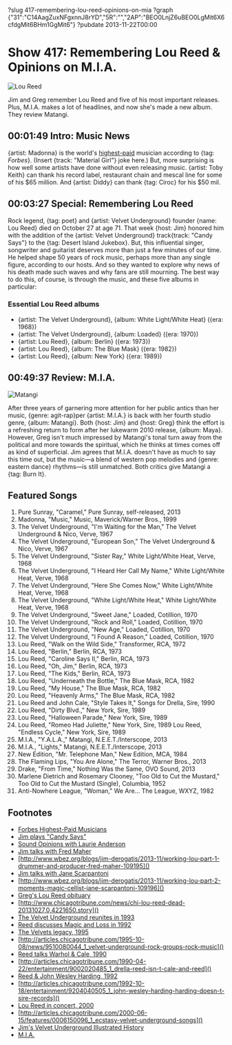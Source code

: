 ?slug 417-remembering-lou-reed-opinions-on-mia
?graph {"31":"C14AagZuxNFgxnnJ8rYD","5R":"","2AP":"BEO0LnjZ6uBEO0LgMit6X6cfdgMit6BHm1GgMit6"}
?pubdate 2013-11-22T00:00

# Show 417: Remembering Lou Reed & Opinions on M.I.A.

![Lou Reed](https://static.soundopinions.org/images/2013/loureed.jpg)

Jim and Greg remember Lou Reed and five of his most important releases. Plus, M.I.A. makes a lot of headlines, and now she's made a new album. They review Matangi.

## 00:01:49 Intro: Music News
{artist: Madonna} is the world's [highest-paid](http://www.forbes.com/sites/zackomalleygreenburg/2013/11/19/the-worlds-highest-paid-musicians-2013/) musician according to {tag: *Forbes*}. (Insert {track: "Material Girl"} joke here.) But, more surprising is how well some artists have done without even releasing music. {artist: Toby Keith} can thank his record label, restaurant chain and mescal line for some of his $65 million. And {artist: Diddy} can thank {tag: Ciroc} for his $50 mil.

## 00:03:27 Special: Remembering Lou Reed
Rock legend, {tag: poet} and {artist: Velvet Underground} founder {name: Lou Reed} died on October 27 at age 71. That week {host: Jim} honored him with the addition of the {artist: Velvet Underground} track{track:  "Candy Says"} to the {tag: Desert Island Jukebox}. But, this influential singer, songwriter and guitarist deserves more than just a few minutes of our time. He helped shape 50 years of rock music, perhaps more than any single figure, according to our hosts. And so they wanted to explore why news of his death made such waves and why fans are still mourning. The best way to do this, of course, is through the music, and these five albums in particular: 

### Essential Lou Reed albums

- {artist: The Velvet Underground}, {album: White Light/White Heat} ({era: 1968})
- {artist: The Velvet Underground}, {album: Loaded} ({era: 1970})
- {artist: Lou Reed}, {album: Berlin} ({era: 1973})
- {artist: Lou Reed}, {album: The Blue Mask} ({era: 1982})
- {artist: Lou Reed}, {album: New York} ({era: 1989})

## 00:49:37 Review: M.I.A.
![Matangi](https://static.soundopinions.org/assets/417/2AP0.jpg)

 After three years of garnering more attention for her public antics than her music, {genre: agit-rap}per {artist: M.I.A.} is back with her fourth studio genre, {album: Matangi}. Both {host: Jim} and {host: Greg} think the effort is a refreshing return to form after her lukewarm 2010 release, {album: Maya}. However, Greg isn't much impressed by Matangi's tonal turn away from the political and more towards the spiritual, which he thinks at times comes off as kind of superficial. Jim agrees that M.I.A. doesn't have as much to say this time out, but the music—a blend of western pop melodies and {genre: eastern dance} rhythms—is still unmatched. Both critics give Matangi a {tag: Burn It}.

## Featured Songs
1. Pure Sunray, "Caramel," Pure Sunray, self-released, 2013
1. Madonna, "Music," Music, Maverick/Warner Bros., 1999
1. The Velvet Underground, "I'm Waiting for the Man," The Velvet Underground & Nico, Verve, 1967
1. The Velvet Underground, "European Son," The Velvet Underground & Nico, Verve, 1967
1. The Velvet Underground, "Sister Ray," White Light/White Heat, Verve, 1968
1. The Velvet Underground, "I Heard Her Call My Name," White Light/White Heat, Verve, 1968
1. The Velvet Underground, "Here She Comes Now," White Light/White Heat, Verve, 1968
1. The Velvet Underground, "White Light/White Heat," White Light/White Heat, Verve, 1968
1. The Velvet Underground, "Sweet Jane," Loaded, Cotillion, 1970
1. The Velvet Underground, "Rock and Roll," Loaded, Cotillion, 1970
1. The Velvet Underground, "New Age," Loaded, Cotillion, 1970
1. The Velvet Underground, "I Found A Reason," Loaded, Cotillion, 1970
1. Lou Reed, "Walk on the Wild Side," Transformer, RCA, 1972
1. Lou Reed, "Berlin," Berlin, RCA, 1973
1. Lou Reed, "Caroline Says II," Berlin, RCA, 1973
1. Lou Reed, "Oh, Jim," Berlin, RCA, 1973
1. Lou Reed, "The Kids," Berlin, RCA, 1973
1. Lou Reed, "Underneath the Bottle," The Blue Mask, RCA, 1982
1. Lou Reed, "My House," The Blue Mask, RCA, 1982
1. Lou Reed, "Heavenly Arms," The Blue Mask, RCA, 1982
1. Lou Reed and John Cale, "Style Takes It," Songs for Drella, Sire, 1990
1. Lou Reed, "Dirty Blvd.," New York, Sire, 1989
1. Lou Reed, "Halloween Parade," New York, Sire, 1989
1. Lou Reed, "Romeo Had Juliette," New York, Sire, 1989
Lou Reed, "Endless Cycle," New York, Sire, 1989
1. M.I.A., "Y.A.L.A.," Matangi, N.E.E.T./Interscope, 2013
1. M.I.A., "Lights," Matangi, N.E.E.T./Interscope, 2013
1. New Edition, "Mr. Telephone Man," New Edition, MCA, 1984
1. The Flaming Lips, "You Are Alone," The Terror, Warner Bros., 2013
1. Drake, "From Time," Nothing Was the Same, OVO Sound, 2013
1. Marlene Dietrich and Rosemary Clooney, "Too Old to Cut the Mustard," Too Old to Cut the Mustard (Single), Columbia, 1952
1. Anti-Nowhere League, "Woman," We Are… The League, WXYZ, 1982

## Footnotes
- [Forbes Highest-Paid Musicians](http://www.forbes.com/sites/zackomalleygreenburg/2013/11/19/the-worlds-highest-paid-musicians-2013/)
- [Jim plays "Candy Says"](http://dev.soundopinions.org/show/414/dij/jim)
- [Sound Opinions with Laurie Anderson](http://dev.soundopinions.org/show/127)
- [Jim talks with Fred Maher]()
- [http://www.wbez.org/blogs/jim-derogatis/2013-11/working-lou-part-1-drummer-and-producer-fred-maher-109195]()
- [Jim talks with Jane Scarpantoni]()
- [http://www.wbez.org/blogs/jim-derogatis/2013-11/working-lou-part-2-moments-magic-cellist-jane-scarpantoni-109196]()
- [Greg's Lou Reed obituary]()
- [http://www.chicagotribune.com/news/chi-lou-reed-dead-20131027,0,4221650.story]()
- [The Velvet Underground reunites in 1993](http://articles.chicagotribune.com/1993-11-21/entertainment/9311210063_1_cale-sterling-morrison-velvets)
- [Reed discusses Magic and Loss in 1992](http://articles.chicagotribune.com/2013-10-27/news/chi-lou-reed-interview-20131027_1_lou-reed-rock-first-album)
- [The Velvets legacy, 1995]()
- [http://articles.chicagotribune.com/1995-10-08/news/9510080044_1_velvet-underground-rock-groups-rock-music]()
- [Reed talks Warhol & Cale, 1990]()
- [http://articles.chicagotribune.com/1990-04-22/entertainment/9002020485_1_drella-reed-isn-t-cale-and-reed]()
- [Reed & John Wesley Harding, 1992]()
- [http://articles.chicagotribune.com/1992-10-18/entertainment/9204040505_1_john-wesley-harding-harding-doesn-t-sire-records]()
- [Lou Reed in concert, 2000]()
- [http://articles.chicagotribune.com/2000-06-15/features/0006150096_1_ecstasy-velvet-underground-songs]()
- [Jim's Velvet Underground Illustrated History](https://static.soundopinions.org/images/2013/VelvetsEssay.pdf)
- [M.I.A.](http://miauniverse.tumblr.com/)
